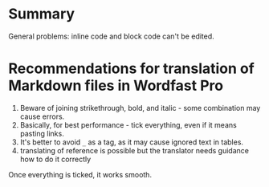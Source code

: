 # Summary

General problems: inline code and block code can't be edited.

# Recommendations for translation of Markdown files in Wordfast Pro

1. Beware of joining strikethrough, bold, and italic - some combination may cause errors.
2. Basically, for best performance - tick everything, even if it means pasting links.
3. It's better to avoid `_` as a tag, as it may cause ignored text in tables.
4. translating of reference is possible but the translator needs guidance how to do it correctly

Once everything is ticked, it works smooth.

<!-- RECOS FOR TRANSLATORS AND SEPARATE FOR TW-->